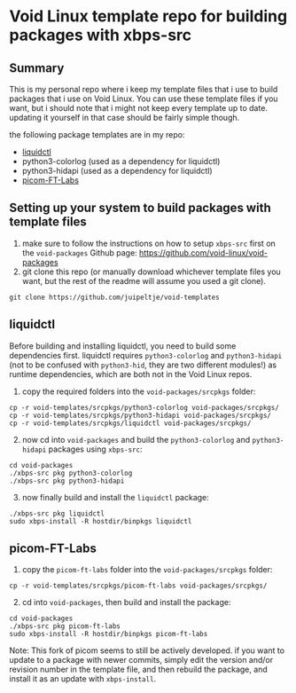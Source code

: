 # Void Linux template repo for building packages with xbps-src
## Summary
This is my personal repo where i keep my template files that i use to build packages that i use on Void Linux. You can use these template files if you want, but i should note that i might not keep every template up to date. updating it yourself in that case should be fairly simple though.

the following package templates are in my repo:

- [liquidctl](#liquidctl)
- python3-colorlog (used as a dependency for liquidctl)
- python3-hidapi (used as a dependency for liquidctl)
- [picom-FT-Labs](#picom-ft-labs)

## Setting up your system to build packages with template files
1. make sure to follow the instructions on how to setup `xbps-src` first on the `void-packages` Github page: https://github.com/void-linux/void-packages <br />
2. git clone this repo (or manually download whichever template files you want, but the rest of the readme will assume you used a git clone).
```
git clone https://github.com/juipeltje/void-templates
``` 
## liquidctl

Before building and installing liquidctl, you need to build some dependencies first. liquidctl requires `python3-colorlog` and `python3-hidapi` (not to be confused with `python3-hid`, they are two different modules!) as runtime dependencies, which are both not in the Void Linux repos.
1. copy the required folders into the `void-packages/srcpkgs` folder:
```
cp -r void-templates/srcpkgs/python3-colorlog void-packages/srcpkgs/
cp -r void-templates/srcpkgs/python3-hidapi void-packages/srcpkgs/
cp -r void-templates/srcpkgs/liquidctl void-packages/srcpkgs/
```
2. now cd into `void-packages` and build the `python3-colorlog` and `python3-hidapi` packages using `xbps-src`:
```
cd void-packages
./xbps-src pkg python3-colorlog
./xbps-src pkg python3-hidapi
```
3. now finally build and install the `liquidctl` package:
```
./xbps-src pkg liquidctl
sudo xbps-install -R hostdir/binpkgs liquidctl
```

## picom-FT-Labs
1. copy the `picom-ft-labs` folder into the `void-packages/srcpkgs` folder:
```
cp -r void-templates/srcpkgs/picom-ft-labs void-packages/srcpkgs/
```
2. cd into `void-packages`, then build and install the package:
```
cd void-packages
./xbps-src pkg picom-ft-labs
sudo xbps-install -R hostdir/binpkgs picom-ft-labs
```
Note: This fork of picom seems to still be actively developed. if you want to update to a package with newer commits, simply edit the version and/or revision number in the template file, and then rebuild the package, and install it as an update with `xbps-install`.
